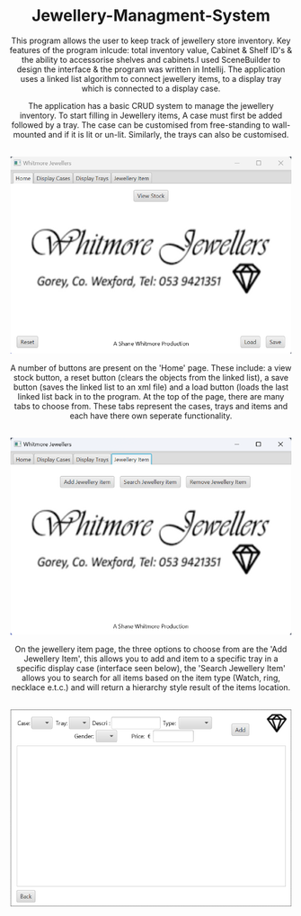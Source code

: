<div align="center">

 <h1>Jewellery-Managment-System</h1>
 <p>
  This program allows the user to keep track of jewellery store inventory. Key features of the program inlcude: total inventory value, Cabinet & Shelf ID's & the ability to accessorise shelves and cabinets.I used SceneBuilder to design the interface & the program was written in Intellij. The application uses a linked list algorithm to connect jewellery items, to a display tray which is connected to a display case.
 </p>
 <p>
  The application has a basic CRUD system to manage the jewellery inventory. To start filling in Jewellery items, A case must first be added followed by a tray. The case can be customised from free-standing to wall-mounted and if it is lit or un-lit. Similarly, the trays can also be customised.  
 </p>
 <br>
 

  <img src="images/mainPage.png" alt="MainPage" width="500" height="350"/>


  <br>
  <p>
   A number of buttons are present on the 'Home' page. These include: a view stock button, a reset button (clears the objects from the linked list), a save button (saves the linked list to an xml file) and a load button (loads the last linked list back in to the program. At the top of the page, there are many tabs to choose from. These tabs represent the cases, trays and items and each have there own seperate functionality.
  </p>
  <br>




  <img src="images/jewelleryItemPage.png" alt="JewelleryPage" width="500" height="350"/>



<br>
<p>
 On the jewellery item page, the three options to choose from are the 'Add Jewellery Item', this allows you to add and item to a specific tray in a specific display case (interface seen below),
 the 'Search Jewellery Item' allows you to search for all items based on the item type (Watch, ring, necklace e.t.c.) and will return a hierarchy style result of the items location.
</p>
<br>




  <img src="images/AddItemPage.png" alt="AddItemPage" width="500" height="350"/>



<br>
<p>
 
</p>


</div>
